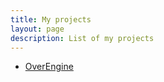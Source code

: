 ```yaml
---
title: My projects
layout: page
description: List of my projects
---
```


- [OverEngine](https://github.com/OverShifted/OverEngine)
